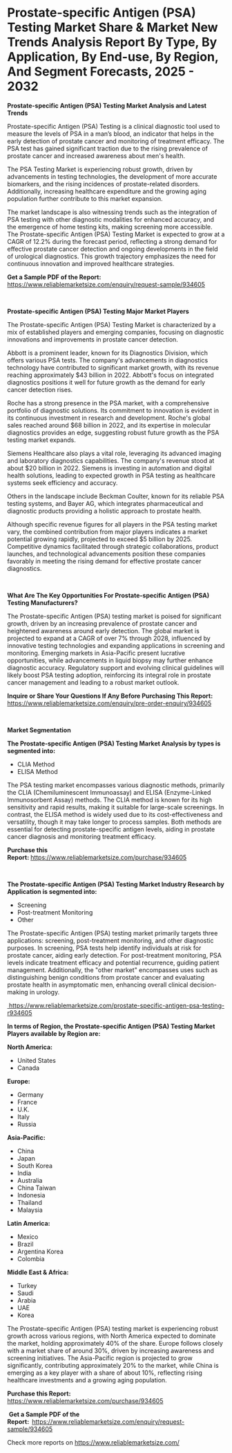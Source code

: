 <p><h1>Prostate-specific Antigen (PSA) Testing Market Share & Market New Trends Analysis Report By Type, By Application, By End-use, By Region, And Segment Forecasts, 2025 - 2032</h1></p><p><strong>Prostate-specific Antigen (PSA) Testing Market Analysis and Latest Trends</strong></p>
<p><p>Prostate-specific Antigen (PSA) Testing is a clinical diagnostic tool used to measure the levels of PSA in a man’s blood, an indicator that helps in the early detection of prostate cancer and monitoring of treatment efficacy. The PSA test has gained significant traction due to the rising prevalence of prostate cancer and increased awareness about men's health. </p><p>The PSA Testing Market is experiencing robust growth, driven by advancements in testing technologies, the development of more accurate biomarkers, and the rising incidences of prostate-related disorders. Additionally, increasing healthcare expenditure and the growing aging population further contribute to this market expansion. </p><p>The market landscape is also witnessing trends such as the integration of PSA testing with other diagnostic modalities for enhanced accuracy, and the emergence of home testing kits, making screening more accessible. The Prostate-specific Antigen (PSA) Testing Market is expected to grow at a CAGR of 12.2% during the forecast period, reflecting a strong demand for effective prostate cancer detection and ongoing developments in the field of urological diagnostics. This growth trajectory emphasizes the need for continuous innovation and improved healthcare strategies.</p></p>
<p><strong>Get a Sample PDF of the Report:&nbsp;</strong> <a href="https://www.reliablemarketsize.com/enquiry/request-sample/934605?utm_campaign=2005&utm_medium=2&utm_source=Github&utm_content=ia&utm_term=03032025&utm_id=prostate-specific-antigen-psa-testing">https://www.reliablemarketsize.com/enquiry/request-sample/934605</a></p>
<p>&nbsp;</p>
<p><strong>Prostate-specific Antigen (PSA) Testing Major Market Players</strong></p>
<p><p>The Prostate-specific Antigen (PSA) Testing Market is characterized by a mix of established players and emerging companies, focusing on diagnostic innovations and improvements in prostate cancer detection.</p><p>Abbott is a prominent leader, known for its Diagnostics Division, which offers various PSA tests. The company's advancements in diagnostics technology have contributed to significant market growth, with its revenue reaching approximately $43 billion in 2022. Abbott's focus on integrated diagnostics positions it well for future growth as the demand for early cancer detection rises.</p><p>Roche has a strong presence in the PSA market, with a comprehensive portfolio of diagnostic solutions. Its commitment to innovation is evident in its continuous investment in research and development. Roche's global sales reached around $68 billion in 2022, and its expertise in molecular diagnostics provides an edge, suggesting robust future growth as the PSA testing market expands.</p><p>Siemens Healthcare also plays a vital role, leveraging its advanced imaging and laboratory diagnostics capabilities. The company's revenue stood at about $20 billion in 2022. Siemens is investing in automation and digital health solutions, leading to expected growth in PSA testing as healthcare systems seek efficiency and accuracy.</p><p>Others in the landscape include Beckman Coulter, known for its reliable PSA testing systems, and Bayer AG, which integrates pharmaceutical and diagnostic products providing a holistic approach to prostate health.</p><p>Although specific revenue figures for all players in the PSA testing market vary, the combined contribution from major players indicates a market potential growing rapidly, projected to exceed $5 billion by 2025. Competitive dynamics facilitated through strategic collaborations, product launches, and technological advancements position these companies favorably in meeting the rising demand for effective prostate cancer diagnostics.</p></p>
<p>&nbsp;</p>
<p><strong>What Are The Key Opportunities For Prostate-specific Antigen (PSA) Testing Manufacturers?</strong></p>
<p><p>The Prostate-specific Antigen (PSA) testing market is poised for significant growth, driven by an increasing prevalence of prostate cancer and heightened awareness around early detection. The global market is projected to expand at a CAGR of over 7% through 2028, influenced by innovative testing technologies and expanding applications in screening and monitoring. Emerging markets in Asia-Pacific present lucrative opportunities, while advancements in liquid biopsy may further enhance diagnostic accuracy. Regulatory support and evolving clinical guidelines will likely boost PSA testing adoption, reinforcing its integral role in prostate cancer management and leading to a robust market outlook.</p></p>
<p><strong>Inquire or Share Your Questions If Any Before Purchasing This Report:</strong> <a href="https://www.reliablemarketsize.com/enquiry/pre-order-enquiry/934605?utm_campaign=2005&utm_medium=2&utm_source=Github&utm_content=ia&utm_term=03032025&utm_id=prostate-specific-antigen-psa-testing">https://www.reliablemarketsize.com/enquiry/pre-order-enquiry/934605</a></p>
<p>&nbsp;</p>
<p><strong>Market Segmentation</strong></p>
<p><strong>The Prostate-specific Antigen (PSA) Testing Market Analysis by types is segmented into:</strong></p>
<p><ul><li>CLIA Method</li><li>ELISA Method</li></ul></p>
<p><p>The PSA testing market encompasses various diagnostic methods, primarily the CLIA (Chemiluminescent Immunoassay) and ELISA (Enzyme-Linked Immunosorbent Assay) methods. The CLIA method is known for its high sensitivity and rapid results, making it suitable for large-scale screenings. In contrast, the ELISA method is widely used due to its cost-effectiveness and versatility, though it may take longer to process samples. Both methods are essential for detecting prostate-specific antigen levels, aiding in prostate cancer diagnosis and monitoring treatment efficacy.</p></p>
<p><strong>Purchase this Report:&nbsp;</strong><a href="https://www.reliablemarketsize.com/purchase/934605?utm_campaign=2005&utm_medium=2&utm_source=Github&utm_content=ia&utm_term=03032025&utm_id=prostate-specific-antigen-psa-testing">https://www.reliablemarketsize.com/purchase/934605</a></p>
<p>&nbsp;</p>
<p><strong>The Prostate-specific Antigen (PSA) Testing Market Industry Research by Application is segmented into:</strong></p>
<p><ul><li>Screening</li><li>Post-treatment Monitoring</li><li>Other</li></ul></p>
<p><p>The Prostate-specific Antigen (PSA) testing market primarily targets three applications: screening, post-treatment monitoring, and other diagnostic purposes. In screening, PSA tests help identify individuals at risk for prostate cancer, aiding early detection. For post-treatment monitoring, PSA levels indicate treatment efficacy and potential recurrence, guiding patient management. Additionally, the "other market" encompasses uses such as distinguishing benign conditions from prostate cancer and evaluating prostate health in asymptomatic men, enhancing overall clinical decision-making in urology.</p></p>
<p><a href="https://www.reliablemarketsize.com/prostate-specific-antigen-psa-testing-r934605?utm_campaign=2005&utm_medium=2&utm_source=Github&utm_content=ia&utm_term=03032025&utm_id=prostate-specific-antigen-psa-testing">&nbsp;https://www.reliablemarketsize.com/prostate-specific-antigen-psa-testing-r934605</a></p>
<p><strong>In terms of Region, the Prostate-specific Antigen (PSA) Testing Market Players available by Region are:</strong></p>
<p>
    <p> <strong> North America: </strong>
        <ul>
            <li>United States</li>
            <li>Canada</li>
        </ul>
        </p> 
    <p> <strong> Europe: </strong>
        <ul>
            <li>Germany</li>
            <li>France</li>
            <li>U.K.</li>
            <li>Italy</li>
            <li>Russia</li>
        </ul>
        </p> 
    <p> <strong> Asia-Pacific: </strong>
        <ul>
            <li>China</li>
            <li>Japan</li>
            <li>South Korea</li>
            <li>India</li>
            <li>Australia</li>
            <li>China Taiwan</li>
            <li>Indonesia</li>
            <li>Thailand</li>
            <li>Malaysia</li>
        </ul>
        </p> 
    <p> <strong> Latin America: </strong>
        <ul>
            <li>Mexico</li>
            <li>Brazil</li>
            <li>Argentina Korea</li>
            <li>Colombia</li>
        </ul>
        </p> 
    <p> <strong> Middle East & Africa: </strong>
        <ul>
            <li>Turkey</li>
            <li>Saudi</li>
            <li>Arabia</li>
            <li>UAE</li>
            <li>Korea</li>
        </ul>
    </p>
    </p>
<p><p>The Prostate-specific Antigen (PSA) testing market is experiencing robust growth across various regions, with North America expected to dominate the market, holding approximately 40% of the share. Europe follows closely with a market share of around 30%, driven by increasing awareness and screening initiatives. The Asia-Pacific region is projected to grow significantly, contributing approximately 20% to the market, while China is emerging as a key player with a share of about 10%, reflecting rising healthcare investments and a growing aging population.</p></p>
<p><strong>Purchase this Report: </strong><a href="https://www.reliablemarketsize.com/purchase/934605?utm_campaign=2005&utm_medium=2&utm_source=Github&utm_content=ia&utm_term=03032025&utm_id=prostate-specific-antigen-psa-testing">https://www.reliablemarketsize.com/purchase/934605</a></p>
<p>&nbsp;<strong>Get a Sample PDF of the Report:&nbsp;&nbsp;</strong><a href="https://www.reliablemarketsize.com/enquiry/request-sample/934605?utm_campaign=2005&utm_medium=2&utm_source=Github&utm_content=ia&utm_term=03032025&utm_id=prostate-specific-antigen-psa-testing">https://www.reliablemarketsize.com/enquiry/request-sample/934605</a></p>
<p><strong></strong></p>
<p>Check more reports on <a href="https://www.reliablemarketsize.com/?utm_campaign=2005&utm_medium=2&utm_source=Github&utm_content=ia&utm_term=03032025&utm_id=prostate-specific-antigen-psa-testing">https://www.reliablemarketsize.com/</a></p>